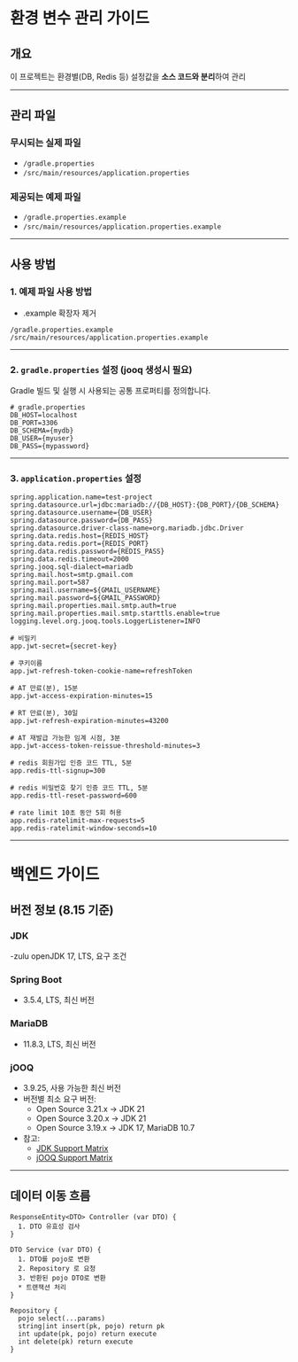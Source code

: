 # 환경 변수 관리 가이드

## 개요
이 프로젝트는 환경별(DB, Redis 등) 설정값을 **소스 코드와 분리**하여 관리

---

## 관리 파일

### 무시되는 실제 파일
- `/gradle.properties`
- `/src/main/resources/application.properties`

### 제공되는 예제 파일
- `/gradle.properties.example`
- `/src/main/resources/application.properties.example`

---

## 사용 방법

### 1. 예제 파일 사용 방법
 - .example 확장자 제거
```text
/gradle.properties.example
/src/main/resources/application.properties.example
```

---

### 2. `gradle.properties` 설정 (jooq 생성시 필요)
Gradle 빌드 및 실행 시 사용되는 공통 프로퍼티를 정의합니다.

```properties
# gradle.properties
DB_HOST=localhost
DB_PORT=3306
DB_SCHEMA={mydb}
DB_USER={myuser}
DB_PASS={mypassword}
```

---

### 3. `application.properties` 설정

```properties
spring.application.name=test-project
spring.datasource.url=jdbc:mariadb://{DB_HOST}:{DB_PORT}/{DB_SCHEMA}
spring.datasource.username={DB_USER}
spring.datasource.password={DB_PASS}
spring.datasource.driver-class-name=org.mariadb.jdbc.Driver
spring.data.redis.host={REDIS_HOST}
spring.data.redis.port={REDIS_PORT}
spring.data.redis.password={REDIS_PASS}
spring.data.redis.timeout=2000
spring.jooq.sql-dialect=mariadb
spring.mail.host=smtp.gmail.com
spring.mail.port=587
spring.mail.username=${GMAIL_USERNAME}
spring.mail.password=${GMAIL_PASSWORD}
spring.mail.properties.mail.smtp.auth=true
spring.mail.properties.mail.smtp.starttls.enable=true
logging.level.org.jooq.tools.LoggerListener=INFO

# 비밀키
app.jwt-secret={secret-key}

# 쿠키이름
app.jwt-refresh-token-cookie-name=refreshToken

# AT 만료(분), 15분
app.jwt-access-expiration-minutes=15

# RT 만료(분), 30일
app.jwt-refresh-expiration-minutes=43200

# AT 재발급 가능한 임계 시점, 3분
app.jwt-access-token-reissue-threshold-minutes=3

# redis 회원가입 인증 코드 TTL, 5분
app.redis-ttl-signup=300

# redis 비밀번호 찾기 인증 코드 TTL, 5분
app.redis-ttl-reset-password=600

# rate limit 10초 동안 5회 허용
app.redis-ratelimit-max-requests=5
app.redis-ratelimit-window-seconds=10
```

---

# 백엔드 가이드

## 버전 정보 (8.15 기준)

### JDK
-zulu openJDK 17, LTS, 요구 조건

### Spring Boot
- 3.5.4, LTS, 최신 버전

### MariaDB
- 11.8.3, LTS, 최신 버전

### jOOQ
- 3.9.25, 사용 가능한 최신 버전
- 버전별 최소 요구 버전:
  - Open Source 3.21.x → JDK 21
  - Open Source 3.20.x → JDK 21
  - Open Source 3.19.x → JDK 17, MariaDB 10.7
- 참고:
  - [JDK Support Matrix](https://www.jooq.org/download/support-matrix-jdk)
  - [jOOQ Support Matrix](https://www.jooq.org/download/support-matrix)

---


## 데이터 이동 흐름

```plaintext
ResponseEntity<DTO> Controller (var DTO) {
  1. DTO 유효성 검사
}

DTO Service (var DTO) {
  1. DTO를 pojo로 변환
  2. Repository 로 요청
  3. 반환된 pojo DTO로 변환
  * 트랜잭션 처리
}

Repository {
  pojo select(...params)
  string|int insert(pk, pojo) return pk
  int update(pk, pojo) return execute
  int delete(pk) return execute
}
```
